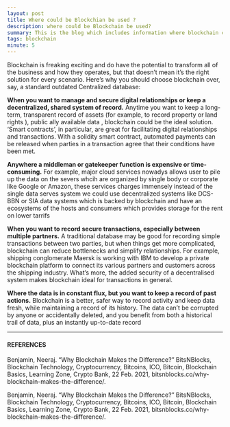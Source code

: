 ```yaml
---
layout: post
title: Where could be Blockchian be used ?
description: where could be Blockchain be used?
summary: This is the blog which includes information where blockchain could be used.
tags: blockchain
minute: 5
---
```


Blockchain is freaking exciting and do have the potential to transform  all of the business and how they operates, but that doesn’t mean it’s the right  solution for every scenario. Here’s why you should choose blockchain  over, say, a standard outdated Centralized database:

**When you want to manage and secure digital relationships or keep a decentralized, shared system of record.**  Anytime you want to keep a long-term, transparent record of assets (for  example, to record property or land rights ), public ally available data , blockchain could be the  ideal solution. ‘Smart contracts’, in particular, are great for  facilitating digital relationships and transactions. With a solidity smart  contract, automated payments can be released when parties in a  transaction agree that their conditions have been met.

**Anywhere a middleman or gatekeeper function is expensive or time-consuming.** For  example, major cloud services nowadys allows user to pile up the data on the severs whcih are organized by single body or corporate like Google or Amazon, these services charges immensely instead of the single data serves system we could use decentralized systems like DCS-BBN or SIA data systems which is backed by blockchain and have an ecosystems of the hosts and consumers which provides storage for the rent on lower tarrifs

**When you want to record secure transactions, especially between multiple partners.** A  traditional database may be good for recording simple transactions  between two parties, but when things get more complicated, blockchain  can reduce bottlenecks and simplify relationships. For example, shipping  conglomerate Maersk is working with IBM to develop a private blockchain  platform to connect its various partners and customers across the  shipping industry. What’s more, the added security of a decentralised  system makes blockchain ideal for transactions in general.

**Where the data is in constant flux, but you want to keep a record of past actions.**  Blockchain is a better, safer way to record activity and keep data  fresh, while maintaining a record of its history. The data can’t be  corrupted by anyone or accidentally deleted, and you benefit from both a  historical trail of data, plus an instantly up-to-date record 

---

#### REFERENCES

Benjamin, Neeraj. “Why Blockchain Makes the Difference?” BitsNBlocks, Blockchain Technology, Cryptocurrency, Bitcoins, ICO, Bitcoin, Blockchain Basics, Learning Zone, Crypto Bank, 22 Feb. 2021, bitsnblocks.co/why-blockchain-makes-the-difference/.

‌Benjamin, Neeraj. “Why Blockchain Makes the Difference?” BitsNBlocks, Blockchain Technology, Cryptocurrency, Bitcoins, ICO, Bitcoin, Blockchain Basics, Learning Zone, Crypto Bank, 22 Feb. 2021, bitsnblocks.co/why-blockchain-makes-the-difference/.

‌